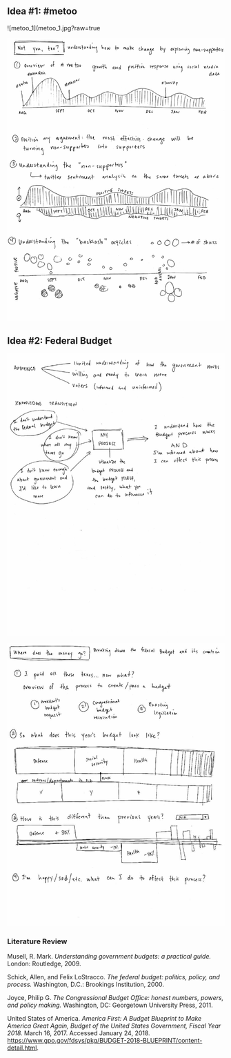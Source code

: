 
## Idea #1: #metoo

![metoo_1](metoo_1.jpg?raw=true

![metoo_2](metoo_2.jpg?raw=true)

## Idea #2: Federal Budget

![budget_1](budget_1.jpg?raw=true)

![budget_2](budget_2.jpg?raw=true)

### Literature Review

Musell, R. Mark. *Understanding government budgets: a practical guide.* London: Routledge, 2009.

Schick, Allen, and Felix LoStracco. *The federal budget: politics, policy, and process.* Washington, D.C.: Brookings Institution, 2000.

Joyce, Philip G. *The Congressional Budget Office: honest numbers, powers, and policy making.* Washington, DC: Georgetown University Press, 2011.

United States of America. *America First: A Budget Blueprint to Make America Great Again, Budget of the United States Government, Fiscal Year 2018.* March 16, 2017. Accessed January 24, 2018. https://www.gpo.gov/fdsys/pkg/BUDGET-2018-BLUEPRINT/content-detail.html.

